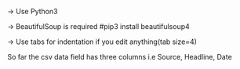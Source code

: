 -> Use Python3

-> BeautifulSoup is required #pip3 install beautifulsoup4

-> Use tabs for indentation if you edit anything(tab size=4)

So far the csv data field has three columns i.e Source, Headline, Date
